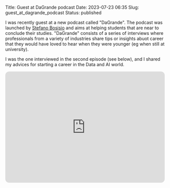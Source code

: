 Title: Guest at DaGrande podcast
Date: 2023-07-23 06:35
Slug: guest_at_dagrande_podcast
Status: published

I was recently guest at a new podcast called "DaGrande". The podcast was launched by [Stefano Bosisio](https://www.linkedin.com/in/stefano-bosisio1/) and aims at helping students that are near to conclude their studies. "DaGrande" consists of a series of interviews where professionals from a variety of industries share tips or insights abuot career that they would have loved to hear when they were younger (eg when still at university).

I was the one interviewed in the second episode (see below), and I shared my advices for starting a career in the Data and AI world.

<iframe style="border-radius:12px" src="https://open.spotify.com/embed/episode/0ePWYBwwqq71hGJw4H0woX?utm_source=generator&theme=0" width="100%" height="352" frameBorder="0" allowfullscreen="" allow="autoplay; clipboard-write; encrypted-media; fullscreen; picture-in-picture" loading="lazy"></iframe>

